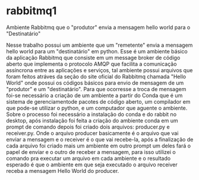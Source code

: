 # rabbitmq1
Ambiente Rabbitmq que o "produtor" envia a mensagem hello world para o "Destinatário"

Nesse trabalho possui um ambiente que um "remetente" envia a mensagem hello world para um
"destinatário" em python. Esse é um ambiente básico da aplicação Rabbitmq que consiste em um message broker
de código aberto que implementa o protocolo AMQP que facilita a comunicação assíncrona entre
as aplicações e serviços, tal ambiente possui arquivos que foram feitos atráves da seção do site
oficial do Rabbitmq chamada "Hello World" onde possui os códigos básicos para envio de mensagem de um "produtor"
e um "destinatário". Para que ocorresse a troca de mensagem foi-se necessário 
a criação de um ambiente a partir do Conda que é um sistema de gerenciamentode pacotes de código aberto, 
um compilador em que pode-se utilizar o python, e um computador que aguente o ambiente. 
Sobre o processo foi necessário a instalação do conda e do rabbit no desktop, após instalação foi feita a criação do ambiente
conda em um prompt de comando depois foi criado dois arquivos: producer.py e receiver.py. 
Onde o arquivo producer basicamente é o arquivo que vai enviar a mensagem 
e o receiver é o que vai recebe-la, após a finalização de cada arquivo foi criado mais um ambiente em outro prompt
um deles fará o papel de enviar e o outro de receber a mensagem, para isso utilizei o comando pra executar um arquivo
em cada ambiente e o resultado esperado é que o ambiente em que seja executado o arquivo receiver receba a mensagem
Hello World do producer.  
